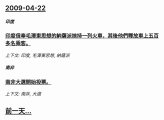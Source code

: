 ## [2009-04-22](/news/2009/04/22/index.md)

##### 印度
### [印度信奉毛澤東思想的納薩派挾持一列火車，其後他們釋放車上五百多名乘客。](/news/2009/04/22/印度信奉毛澤東思想的納薩派挾持一列火車-其後他們釋放車上五百多名乘客.md)
_上下文: 印度, 毛澤東思想, 納薩派_

##### 南非
### [南非大選開始投票。](/news/2009/04/22/南非大選開始投票.md)
_上下文: 南非, 大選_

## [前一天...](/news/2009/04/21/index.md)


